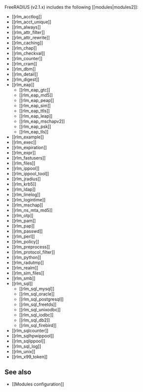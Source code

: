 FreeRADIUS (v2.1.x) includes the following [[modules|modules2]]:

* [[rlm_acctlog]]
* [[rlm_acct_unique]]
* [[rlm_always]]
* [[rlm_attr_filter]]
* [[rlm_attr_rewrite]]
* [[rlm_caching]]
* [[rlm_chap]]
* [[rlm_checkval]]
* [[rlm_counter]]
* [[rlm_cram]]
* [[rlm_dbm]]
* [[rlm_detail]]
* [[rlm_digest]]
* [[rlm_eap]]
    * [[rlm_eap_gtc]]
    * [[rlm_eap_md5]]
    * [[rlm_eap_peap]]
    * [[rlm_eap_sim]]
    * [[rlm_eap_ttls]]
    * [[rlm_eap_leap]]
    * [[rlm_eap_mschapv2]]
    * [[rlm_eap_psk]]
    * [[rlm_eap_tls]]
* [[rlm_example]]
* [[rlm_exec]]
* [[rlm_expiration]]
* [[rlm_expr]]
* [[rlm_fastusers]]
* [[rlm_files]]
* [[rlm_ippool]]
* [[rlm_ippool_tool]]
* [[rlm_jradius]]
* [[rlm_krb5]]
* [[rlm_ldap]]
* [[rlm_linelog]]
* [[rlm_logintime]]
* [[rlm_mschap]]
* [[rlm_ns_mta_md5]]
* [[rlm_otp]]
* [[rlm_pam]]
* [[rlm_pap]]
* [[rlm_passwd]]
* [[rlm_perl]]
* [[rlm_policy]]
* [[rlm_preprocess]]
* [[rlm_protocol_filter]]
* [[rlm_python]]
* [[rlm_radutmp]]
* [[rlm_realm]]
* [[rlm_sim_files]]
* [[rlm_smb]]
* [[rlm_sql]]
    * [[rlm_sql_mysql]]
    * [[rlm_sql_oracle]]
    * [[rlm_sql_postgresql]]
    * [[rlm_sql_freetds]]
    * [[rlm_sql_unixodbc]]
    * [[rlm_sql_iodbc]]
    * [[rlm_sql_db2]]
    * [[rlm_sql_firebird]]
* [[rlm_sqlcounter]]
* [[rlm_sqlhpwippool]]
* [[rlm_sqlippool]]
* [[rlm_sql_log]]
* [[rlm_unix]]
* [[rlm_x99_token]]

## See also

* [[Modules configuration]]

